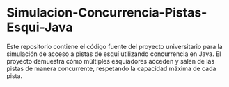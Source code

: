 # Simulacion-Concurrencia-Pistas-Esqui-Java
Este repositorio contiene el código fuente del proyecto universitario para la simulación de acceso a pistas de esquí utilizando concurrencia en Java. El proyecto demuestra cómo múltiples esquiadores acceden y salen de las pistas de manera concurrente, respetando la capacidad máxima de cada pista.
